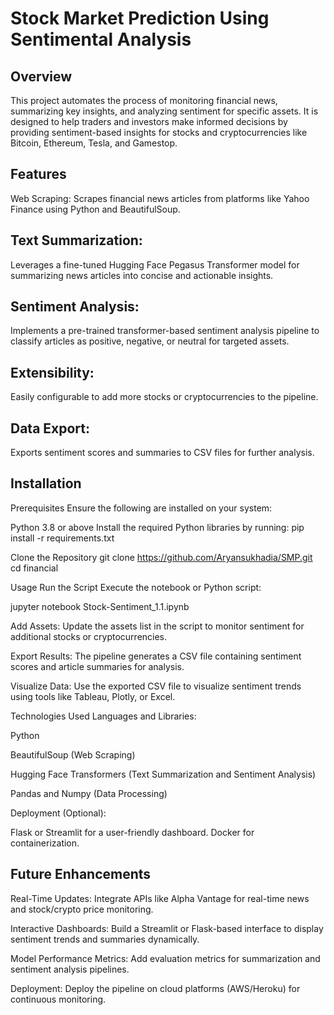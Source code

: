 # Stock Market Prediction Using Sentimental Analysis

## Overview
This project automates the process of monitoring financial news, summarizing key insights, and analyzing sentiment for specific assets. It is designed to help traders and investors make informed decisions by providing sentiment-based insights for stocks and cryptocurrencies like Bitcoin, Ethereum, Tesla, and Gamestop.

## Features
Web Scraping:
Scrapes financial news articles from platforms like Yahoo Finance using Python and BeautifulSoup.

## Text Summarization:
Leverages a fine-tuned Hugging Face Pegasus Transformer model for summarizing news articles into concise and actionable insights.

## Sentiment Analysis:
Implements a pre-trained transformer-based sentiment analysis pipeline to classify articles as positive, negative, or neutral for targeted assets.

## Extensibility:
Easily configurable to add more stocks or cryptocurrencies to the pipeline.

## Data Export:
Exports sentiment scores and summaries to CSV files for further analysis.

## Installation
Prerequisites
Ensure the following are installed on your system:

Python 3.8 or above
Install the required Python libraries by running:
pip install -r requirements.txt

Clone the Repository
git clone https://github.com/Aryansukhadia/SMP.git
cd financial

Usage
Run the Script
Execute the notebook or Python script:

jupyter notebook Stock-Sentiment_1.1.ipynb

Add Assets:
Update the assets list in the script to monitor sentiment for additional stocks or cryptocurrencies.

Export Results:
The pipeline generates a CSV file containing sentiment scores and article summaries for analysis.

Visualize Data:
Use the exported CSV file to visualize sentiment trends using tools like Tableau, Plotly, or Excel.

Technologies Used
Languages and Libraries:

Python

BeautifulSoup (Web Scraping)

Hugging Face Transformers (Text Summarization and Sentiment Analysis)

Pandas and Numpy (Data Processing)

Deployment (Optional):

Flask or Streamlit for a user-friendly dashboard.
Docker for containerization.

## Future Enhancements

Real-Time Updates:
Integrate APIs like Alpha Vantage for real-time news and stock/crypto price monitoring.

Interactive Dashboards:
Build a Streamlit or Flask-based interface to display sentiment trends and summaries dynamically.

Model Performance Metrics:
Add evaluation metrics for summarization and sentiment analysis pipelines.

Deployment:
Deploy the pipeline on cloud platforms (AWS/Heroku) for continuous monitoring.
